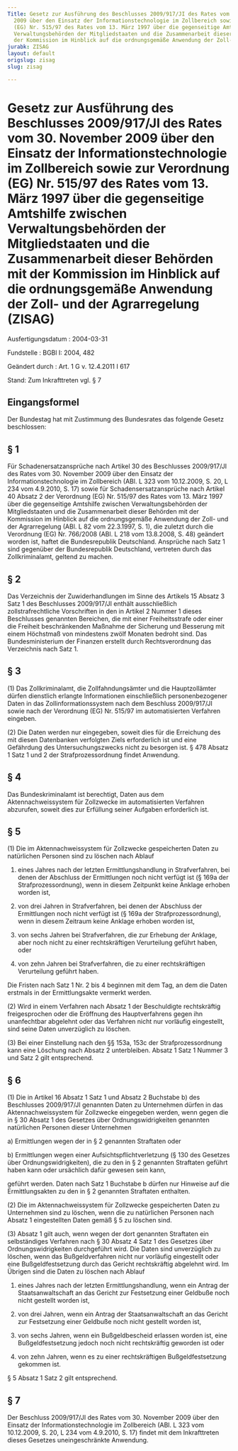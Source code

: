 ```yaml
---
Title: Gesetz zur Ausführung des Beschlusses 2009/917/JI des Rates vom 30. November
  2009 über den Einsatz der Informationstechnologie im Zollbereich sowie zur Verordnung
  (EG) Nr. 515/97 des Rates vom 13. März 1997 über die gegenseitige Amtshilfe zwischen
  Verwaltungsbehörden der Mitgliedstaaten und die Zusammenarbeit dieser Behörden mit
  der Kommission im Hinblick auf die ordnungsgemäße Anwendung der Zoll- und der Agrarregelung
jurabk: ZISAG
layout: default
origslug: zisag
slug: zisag

---
```


# Gesetz zur Ausführung des Beschlusses 2009/917/JI des Rates vom 30. November 2009 über den Einsatz der Informationstechnologie im Zollbereich sowie zur Verordnung (EG) Nr. 515/97 des Rates vom 13. März 1997 über die gegenseitige Amtshilfe zwischen Verwaltungsbehörden der Mitgliedstaaten und die Zusammenarbeit dieser Behörden mit der Kommission im Hinblick auf die ordnungsgemäße Anwendung der Zoll- und der Agrarregelung (ZISAG)

Ausfertigungsdatum
:   2004-03-31

Fundstelle
:   BGBl I: 2004, 482

Geändert durch
:   Art. 1 G v. 12.4.2011 I 617

Stand: Zum Inkrafttreten vgl. § 7

## Eingangsformel

Der Bundestag hat mit Zustimmung des Bundesrates das folgende Gesetz
beschlossen:

## § 1

Für Schadenersatzansprüche nach Artikel 30 des Beschlusses 2009/917/JI
des Rates vom 30. November 2009 über den Einsatz der
Informationstechnologie im Zollbereich (ABl. L 323 vom 10.12.2009, S.
20, L 234 vom 4.9.2010, S. 17) sowie für Schadensersatzansprüche nach
Artikel 40 Absatz 2 der Verordnung (EG) Nr. 515/97 des Rates vom 13.
März 1997 über die gegenseitige Amtshilfe zwischen Verwaltungsbehörden
der Mitgliedstaaten und die Zusammenarbeit dieser Behörden mit der
Kommission im Hinblick auf die ordnungsgemäße Anwendung der Zoll- und
der Agrarregelung (ABl. L 82 vom 22.3.1997, S. 1), die zuletzt durch
die Verordnung (EG) Nr. 766/2008 (ABl. L 218 vom 13.8.2008, S. 48)
geändert worden ist, haftet die Bundesrepublik Deutschland. Ansprüche
nach Satz 1 sind gegenüber der Bundesrepublik Deutschland, vertreten
durch das Zollkriminalamt, geltend zu machen.

## § 2

Das Verzeichnis der Zuwiderhandlungen im Sinne des Artikels 15 Absatz
3 Satz 1 des Beschlusses 2009/917/JI enthält ausschließlich
zollstrafrechtliche Vorschriften in den in Artikel 2 Nummer 1 dieses
Beschlusses genannten Bereichen, die mit einer Freiheitsstrafe oder
einer die Freiheit beschränkenden Maßnahme der Sicherung und Besserung
mit einem Höchstmaß von mindestens zwölf Monaten bedroht sind. Das
Bundesministerium der Finanzen erstellt durch Rechtsverordnung das
Verzeichnis nach Satz 1.

## § 3

(1) Das Zollkriminalamt, die Zollfahndungsämter und die Hauptzollämter
dürfen dienstlich erlangte Informationen einschließlich
personenbezogener Daten in das Zollinformationssystem nach dem
Beschluss 2009/917/JI sowie nach der Verordnung (EG) Nr. 515/97 im
automatisierten Verfahren eingeben.

(2) Die Daten werden nur eingegeben, soweit dies für die Erreichung
des mit diesen Datenbanken verfolgten Ziels erforderlich ist und eine
Gefährdung des Untersuchungszwecks nicht zu besorgen ist. § 478 Absatz
1 Satz 1 und 2 der Strafprozessordnung findet Anwendung.

## § 4

Das Bundeskriminalamt ist berechtigt, Daten aus dem
Aktennachweissystem für Zollzwecke im automatisierten Verfahren
abzurufen, soweit dies zur Erfüllung seiner Aufgaben erforderlich ist.

## § 5

(1) Die im Aktennachweissystem für Zollzwecke gespeicherten Daten zu
natürlichen Personen sind zu löschen nach Ablauf

1.  eines Jahres nach der letzten Ermittlungshandlung in Strafverfahren,
    bei denen der Abschluss der Ermittlungen noch nicht verfügt ist (§
    169a der Strafprozessordnung), wenn in diesem Zeitpunkt keine Anklage
    erhoben worden ist,


2.  von drei Jahren in Strafverfahren, bei denen der Abschluss der
    Ermittlungen noch nicht verfügt ist (§ 169a der Strafprozessordnung),
    wenn in diesem Zeitraum keine Anklage erhoben worden ist,


3.  von sechs Jahren bei Strafverfahren, die zur Erhebung der Anklage,
    aber noch nicht zu einer rechtskräftigen Verurteilung geführt haben,
    oder


4.  von zehn Jahren bei Strafverfahren, die zu einer rechtskräftigen
    Verurteilung geführt haben.



Die Fristen nach Satz 1 Nr. 2 bis 4 beginnen mit dem Tag, an dem die
Daten erstmals in der Ermittlungsakte vermerkt werden.

(2) Wird in einem Verfahren nach Absatz 1 der Beschuldigte
rechtskräftig freigesprochen oder die Eröffnung des Hauptverfahrens
gegen ihn unanfechtbar abgelehnt oder das Verfahren nicht nur
vorläufig eingestellt, sind seine Daten unverzüglich zu löschen.

(3) Bei einer Einstellung nach den §§ 153a, 153c der
Strafprozessordnung kann eine Löschung nach Absatz 2 unterbleiben.
Absatz 1 Satz 1 Nummer 3 und Satz 2 gilt entsprechend.

## § 6

(1) Die in Artikel 16 Absatz 1 Satz 1 und Absatz 2 Buchstabe b) des
Beschlusses 2009/917/JI genannten Daten zu Unternehmen dürfen in das
Aktennachweissystem für Zollzwecke eingegeben werden, wenn gegen die
in § 30 Absatz 1 des Gesetzes über Ordnungswidrigkeiten genannten
natürlichen Personen dieser Unternehmen

a)  Ermittlungen wegen der in § 2 genannten Straftaten oder


b)  Ermittlungen wegen einer Aufsichtspflichtverletzung (§ 130 des
    Gesetzes über Ordnungswidrigkeiten), die zu den in § 2 genannten
    Straftaten geführt haben kann oder ursächlich dafür gewesen sein kann,



geführt werden. Daten nach Satz 1 Buchstabe b dürfen nur Hinweise auf
die Ermittlungsakten zu den in § 2 genannten Straftaten enthalten.

(2) Die im Aktennachweissystem für Zollzwecke gespeicherten Daten zu
Unternehmen sind zu löschen, wenn die zu natürlichen Personen nach
Absatz 1 eingestellten Daten gemäß § 5 zu löschen sind.

(3) Absatz 1 gilt auch, wenn wegen der dort genannten Straftaten ein
selbständiges Verfahren nach § 30 Absatz 4 Satz 1 des Gesetzes über
Ordnungswidrigkeiten durchgeführt wird. Die Daten sind unverzüglich zu
löschen, wenn das Bußgeldverfahren nicht nur vorläufig eingestellt
oder eine Bußgeldfestsetzung durch das Gericht rechtskräftig abgelehnt
wird. Im Übrigen sind die Daten zu löschen nach Ablauf

1.  eines Jahres nach der letzten Ermittlungshandlung, wenn ein Antrag der
    Staatsanwaltschaft an das Gericht zur Festsetzung einer Geldbuße noch
    nicht gestellt worden ist,


2.  von drei Jahren, wenn ein Antrag der Staatsanwaltschaft an das Gericht
    zur Festsetzung einer Geldbuße noch nicht gestellt worden ist,


3.  von sechs Jahren, wenn ein Bußgeldbescheid erlassen worden ist, eine
    Bußgeldfestsetzung jedoch noch nicht rechtskräftig geworden ist oder


4.  von zehn Jahren, wenn es zu einer rechtskräftigen Bußgeldfestsetzung
    gekommen ist.



§ 5 Absatz 1 Satz 2 gilt entsprechend.

## § 7

Der Beschluss 2009/917/JI des Rates vom 30. November 2009 über den
Einsatz der Informationstechnologie im Zollbereich (ABl. L 323 vom
10\.12.2009, S. 20, L 234 vom 4.9.2010, S. 17) findet mit dem
Inkrafttreten dieses Gesetzes uneingeschränkte Anwendung.


